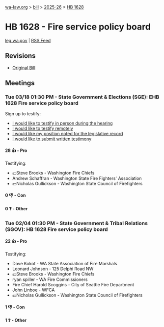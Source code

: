 [wa-law.org](/) > [bill](/bill/) > [2025-26](/bill/2025-26/) > [HB 1628](/bill/2025-26/hb/1628/)

# HB 1628 - Fire service policy board
[leg.wa.gov](https://app.leg.wa.gov/billsummary?BillNumber=1628&Year=2025&Initiative=false) | [RSS Feed](./rss.xml)

## Revisions
* [Original Bill](1/)

## Meetings
### Tue 03/18 01:30 PM - State Government & Elections (SGE): EHB 1628 Fire service policy board
Sign up to testify:
* [I would like to testify in person during the hearing](https://app.leg.wa.gov/csi/Testifier/Add?chamber=House&mId=33030&aId=165531&caId=26430&tId=1)
* [I would like to testify remotely](https://app.leg.wa.gov/csi/Testifier/Add?chamber=House&mId=33030&aId=165531&caId=26430&tId=2)
* [I would like my position noted for the legislative record](https://app.leg.wa.gov/csi/Testifier/Add?chamber=House&mId=33030&aId=165531&caId=26430&tId=3)
* [I would like to submit written testimony](https://app.leg.wa.gov/csi/Testifier/Add?chamber=House&mId=33030&aId=165531&caId=26430&tId=4)

#### 28 👍 - Pro
Testifying:
* 💵Steve Brooks - Washington Fire Chiefs
* Andrew Schaffran - Washington State Fire Fighters' Association
* 💵Nicholas Gullickson - Washington State Council of Firefighters

#### 0 👎 - Con

#### 0 ❓ - Other

### Tue 02/04 01:30 PM - State Government & Tribal Relations (SGOV): HB 1628 Fire service policy board
#### 22 👍 - Pro
Testifying:
* Dave Kokot - WA State Association of Fire Marshals
* Leonard Johnson - 125 Delphi Road NW
* 💵Steve Brooks - Washington Fire Chiefs
* ryan spiller - WA Fire Commissioners
* Fire Chief Harold Scoggins - City of Seattle Fire Department
* John Linboe - WFCA
* 💵Nicholas Gullickson - Washington State Council of Firefighters

#### 1 👎 - Con

#### 1 ❓ - Other

